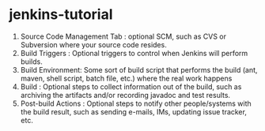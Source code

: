 # jenkins-tutorial

1. Source Code Management Tab : optional SCM, such as CVS or Subversion where your source code resides.
2. Build Triggers : Optional triggers to control when Jenkins will perform builds.
3. Build Environment: Some sort of build script that performs the build 
(ant, maven, shell script, batch file, etc.) where the real work happens
4. Build : Optional steps to collect information out of the build, 
such as archiving the artifacts and/or recording javadoc and test results.
5. Post-build Actions : Optional steps to notify other people/systems 
with the build result, such as sending e-mails, IMs, updating issue tracker, etc.